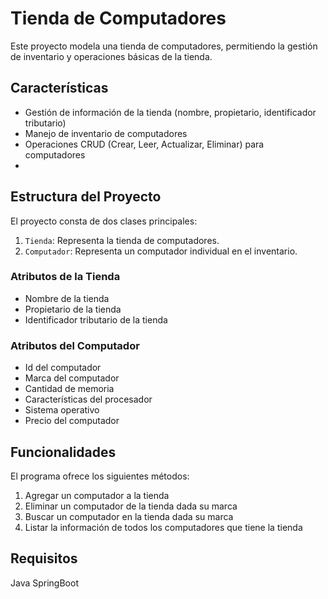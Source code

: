 # Tienda de Computadores

Este proyecto modela una tienda de computadores, permitiendo la gestión de inventario y operaciones básicas de la tienda.

## Características

- Gestión de información de la tienda (nombre, propietario, identificador tributario)
- Manejo de inventario de computadores
- Operaciones CRUD (Crear, Leer, Actualizar, Eliminar) para computadores
- 
## Estructura del Proyecto
El proyecto consta de dos clases principales:
1. `Tienda`: Representa la tienda de computadores.
2. `Computador`: Representa un computador individual en el inventario.
   
### Atributos de la Tienda

- Nombre de la tienda
- Propietario de la tienda
- Identificador tributario de la tienda
  
### Atributos del Computador

- Id del computador
- Marca del computador
- Cantidad de memoria
- Características del procesador
- Sistema operativo
- Precio del computador
  
## Funcionalidades

El programa ofrece los siguientes métodos:

1. Agregar un computador a la tienda
2. Eliminar un computador de la tienda dada su marca
3. Buscar un computador en la tienda dada su marca
4. Listar la información de todos los computadores que tiene la tienda
## Requisitos

Java SpringBoot
